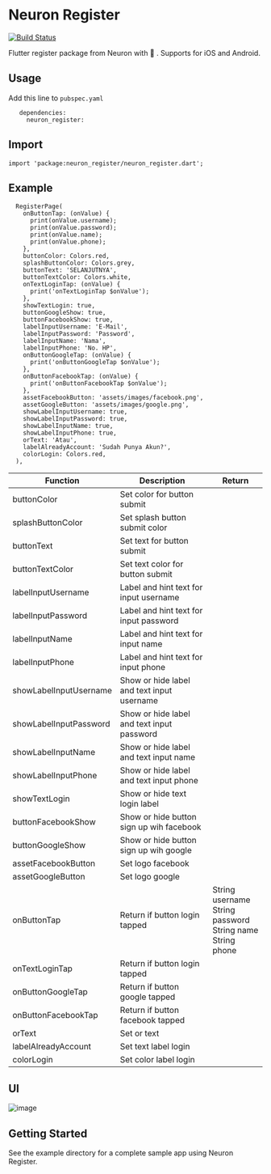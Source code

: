 # Neuron Register

[![Build Status](https://api.cirrus-ci.com/github/flutter/plugins.svg)](https://cirrus-ci.com/github/flutter/plugins/master)

Flutter register package from Neuron with 🥰 . Supports for iOS and Android.

## Usage

Add this line to `pubspec.yaml`


```
   dependencies:
     neuron_register:

```

## Import

```
import 'package:neuron_register/neuron_register.dart';

```

## Example

```
  RegisterPage(
    onButtonTap: (onValue) {
      print(onValue.username);
      print(onValue.password);
      print(onValue.name);
      print(onValue.phone);
    },
    buttonColor: Colors.red,
    splashButtonColor: Colors.grey,
    buttonText: 'SELANJUTNYA',
    buttonTextColor: Colors.white,
    onTextLoginTap: (onValue) {
      print('onTextLoginTap $onValue');
    },
    showTextLogin: true,
    buttonGoogleShow: true,
    buttonFacebookShow: true,
    labelInputUsername: 'E-Mail',
    labelInputPassword: 'Password',
    labelInputName: 'Nama',
    labelInputPhone: 'No. HP',
    onButtonGoogleTap: (onValue) {
      print('onButtonGoogleTap $onValue');
    },
    onButtonFacebookTap: (onValue) {
      print('onButtonFacebookTap $onValue');
    },
    assetFacebookButton: 'assets/images/facebook.png',
    assetGoogleButton: 'assets/images/google.png',
    showLabelInputUsername: true,
    showLabelInputPassword: true,
    showLabelInputName: true,
    showLabelInputPhone: true,
    orText: 'Atau',
    labelAlreadyAccount: 'Sudah Punya Akun?',
    colorLogin: Colors.red,
  ),
```

| Function | Description | Return |
| ------ | ------ | ------ |
| buttonColor | Set color for button submit |
| splashButtonColor | Set splash button submit color |
| buttonText | Set text for button submit |
| buttonTextColor | Set text color for button submit |
| labelInputUsername | Label and hint text for input username |
| labelInputPassword | Label and hint text for input password |
| labelInputName | Label and hint text for input name |
| labelInputPhone | Label and hint text for input phone |
| showLabelInputUsername | Show or hide label and text input username |
| showLabelInputPassword | Show or hide label and text input password |
| showLabelInputName | Show or hide label and text input name |
| showLabelInputPhone | Show or hide label and text input phone |
| showTextLogin | Show or hide text login label |
| buttonFacebookShow | Show or hide button sign up wih facebook |
| buttonGoogleShow | Show or hide button sign up wih google |
| assetFacebookButton | Set logo facebook |
| assetGoogleButton | Set logo google |
| onButtonTap | Return if button login tapped | String username<br>String password<br>String name<br>String phone |
| onTextLoginTap | Return if button login tapped |
| onButtonGoogleTap | Return if button google tapped |
| onButtonFacebookTap | Return if button facebook tapped |
| orText | Set or text |
| labelAlreadyAccount | Set text label login |
| colorLogin | Set color label login |


## UI

![image](/uploads/aa918dd8560c9359043c16a098dfe1fd/image.png)

## Getting Started

See the example directory for a complete sample app using Neuron Register.
